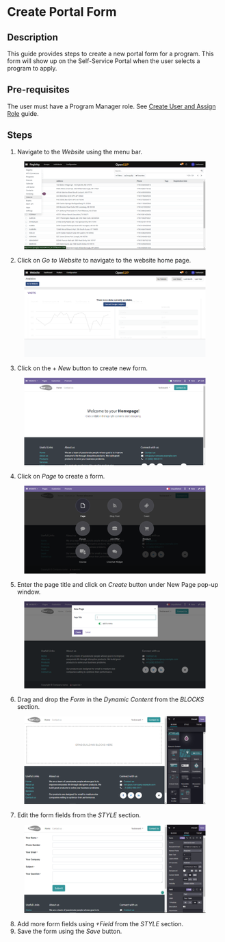 # Create Portal Form

## Description

This guide provides steps to create a new portal form for a program. This form will show up on the Self-Service Portal when the user selects a program to apply.

## Pre-requisites

The user must have a Program Manager role. See [Create User and Assign Role](assign-roles-to-users.md) guide.

## Steps

1. &#x20;Navigate to the _Website_ using the menu bar.

<figure><img src="../../.gitbook/assets/menu-website.png" alt=""><figcaption></figcaption></figure>

2. Click on _Go to Website_ to navigate to the website home page.

<figure><img src="../../.gitbook/assets/go-to-website.png" alt=""><figcaption></figcaption></figure>

3. Click on the + _New_ button to create new form.

<figure><img src="../../.gitbook/assets/website-home-page.png" alt=""><figcaption></figcaption></figure>

4. Click on _Page_ to create a form.

<figure><img src="../../.gitbook/assets/page-form.png" alt=""><figcaption></figcaption></figure>

5. Enter the page title and click on _Create_ button under New Page pop-up window.

<figure><img src="../../.gitbook/assets/new-page.png" alt=""><figcaption></figcaption></figure>

6. Drag and drop the _Form_ in the _Dynamic Content_ from the _BLOCKS_ section.

<figure><img src="../../.gitbook/assets/drag-and-drop.png" alt=""><figcaption></figcaption></figure>

7. Edit the form fields from the _STYLE_ section.&#x20;

<figure><img src="../../.gitbook/assets/field-section.png" alt=""><figcaption></figcaption></figure>

8. Add more form fields using _+Field_ from the _STYLE_ section.
9. Save the form using the _Save_ button.

